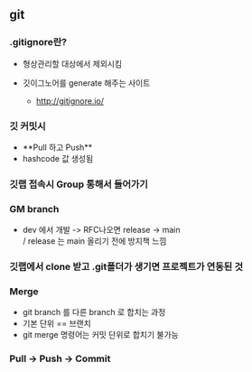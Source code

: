 ## git

### .gitignore란?

* 형상관리할 대상에서 제외시킴

* 깃이그노어를 generate 해주는 사이트
  * http://gitignore.io/

### 깃 커밋시

* \*\*Pull 하고 Push\*\*
* hashcode 값 생성됨
 
### 깃랩 접속시 Group 통해서 들어가기

### GM branch
* dev 에서 개발 -> RFC나오면 release -> main <br>
/ release 는 main 올리기 전에 방지책 느낌

### 깃랩에서 clone 받고 .git폴더가 생기면 프로젝트가 연동된 것

### Merge
* git branch 를 다른 branch 로 합치는 과정
* 기본 단위 == 브랜치
* git merge 명령어는 커밋 단위로 합치기 불가능

### Pull -> Push -> Commit